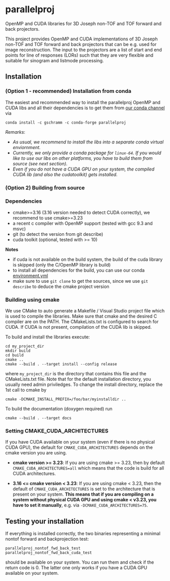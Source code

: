 # parallelproj

OpenMP and CUDA libraries for 3D Joseph non-TOF and TOF forward and back projectors.

This project provides OpenMP and CUDA implementations of 3D Joseph non-TOF and TOF forward and back projectors that can be e.g. used for image reconstruction. The input to the projectors are a list of start and end points for line of responses (LORs) such that they are very flexible and suitable for sinogram and listmode processing.

## Installation

### (Option 1 - recommended) Installation from conda

The easiest and recommended way to install the parallelproj OpenMP and CUDA libs and all their dependencies is to get them from [our conda channel](https://anaconda.org/gschramm/parallelproj) via
```
conda install -c gschramm -c conda-forge parallelproj
```

*Remarks*:
- *As usual, we recommend to install the libs into a separate conda virtual enviornment.* 
- *Currently, we only provide a conda package for ```linux-64```. If you would like to use our libs on other platforms, you have to build them from source (see next section).*
- *Even if you do not have a CUDA GPU on your system, the compiled CUDA lib (and also the cudatoolkit) gets installed.*  


### (Option 2) Building from source

### Dependencies

- cmake>=3.16 (3.16 version needed to detect CUDA correctly), we recommend to use cmake>=3.23
- a recent c compiler with OpenMP support (tested with gcc 9.3 and msvc)
- git (to detect the version from git describe)
- cuda toolkit (optional, tested with >= 10)

**Notes**

- if cuda is not available on the build system, the build of the cuda library is skipped (only the C/OpenMP library is build)
- to install all dependencies for the build, you can use our conda
  [environment.yml](environment.yml)
- make sure to use `git clone` to get the sources, since we use `git describe` to deduce the cmake project version

### Building using cmake

We use CMake to auto generate a Makefile / Visual Studio project file which is used to compile the libraries. Make sure that cmake and the desired C compiler are on the PATH. The CMakeLists.txt is configured to search for CUDA. If CUDA is not present, compilation of the CUDA lib is skipped.

To build and install the libraries execute:

```
cd my_project_dir
mkdir build
cd build
cmake ..
cmake --build . --target install --config release
```

where `my_project_dir` is the directory that contains this file and the CMakeLists.txt file.
Note that for the default installation directory, you usually need admin priviledges.
To change the install directory, replace the 1st call to cmake by

```
cmake -DCMAKE_INSTALL_PREFIX=/foo/bar/myinstalldir ..
```

To build the documentation (doxygen required) run

```
cmake --build . --target docs
```

### Setting CMAKE_CUDA_ARCHITECTURES

If you have CUDA available on your system (even if there is no physical CUDA GPU),
the default for `CMAKE_CUDA_ARCHITECTURES` depends on the cmake version you are using.

- **cmake version >= 3.23**: If you are using cmake >= 3.23, then by default `CMAKE_CUDA_ARCHITECTURES=all` which means that the code is build
  for all CUDA architectures.

- **3.16 <= cmake version < 3.23**: If you are using cmake < 3.23, then the default of `CMAKE_CUDA_ARCHITECTURES` is set to the architecture that is present on your system. **This means that if you are compiling on a system without physical CUDA GPU and using cmake < v3.23, you have to set it manually**, e.g. via `-DCMAKE_CUDA_ARCHITECTURES=75`.

## Testing your installation

If everything is installed correctly, the two binaries representing a minimal nontof forward and backprojection test:
```
parallelproj_nontof_fwd_back_test
parallelproj_nontof_fwd_back_cuda_test
```
should be available on your system. You can run them and check if the return code is 0. The latter one only works if you have a CUDA GPU available on your system.
